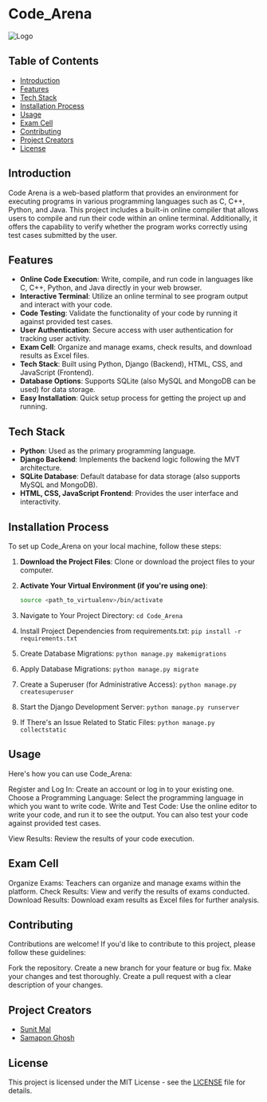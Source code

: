 # Code_Arena

![Logo](https://github.com/sunit-mal/Code_Arena/assets/110469858/49d6d256-9f85-4cb2-882b-e8a2ed7cdc8a)

## Table of Contents
- [Introduction](#introduction)
- [Features](#features)
- [Tech Stack](#tech-stack)
- [Installation Process](#installation-process)
- [Usage](#usage)
- [Exam Cell](#exam-cell)
- [Contributing](#contributing)
- [Project Creators](#project-creators)
- [License](#license)

## Introduction

Code Arena is a web-based platform that provides an environment for executing programs in various programming languages such as C, C++, Python, and Java. This project includes a built-in online compiler that allows users to compile and run their code within an online terminal. Additionally, it offers the capability to verify whether the program works correctly using test cases submitted by the user.

## Features

- **Online Code Execution**: Write, compile, and run code in languages like C, C++, Python, and Java directly in your web browser.
- **Interactive Terminal**: Utilize an online terminal to see program output and interact with your code.
- **Code Testing**: Validate the functionality of your code by running it against provided test cases.
- **User Authentication**: Secure access with user authentication for tracking user activity.
- **Exam Cell**: Organize and manage exams, check results, and download results as Excel files.
- **Tech Stack**: Built using Python, Django (Backend), HTML, CSS, and JavaScript (Frontend).
- **Database Options**: Supports SQLite (also MySQL and MongoDB can be used) for data storage.
- **Easy Installation**: Quick setup process for getting the project up and running.

## Tech Stack

- **Python**: Used as the primary programming language.
- **Django Backend**: Implements the backend logic following the MVT architecture.
- **SQLite Database**: Default database for data storage (also supports MySQL and MongoDB).
- **HTML, CSS, JavaScript Frontend**: Provides the user interface and interactivity.

## Installation Process

To set up Code_Arena on your local machine, follow these steps:

1. **Download the Project Files**: Clone or download the project files to your computer.

2. **Activate Your Virtual Environment (if you're using one)**:
   ```bash
   source <path_to_virtualenv>/bin/activate
3. Navigate to Your Project Directory:
    `cd Code_Arena`
4. Install Project Dependencies from requirements.txt:
    `pip install -r requirements.txt`
5. Create Database Migrations:
    `python manage.py makemigrations`
6. Apply Database Migrations:
    `python manage.py migrate`
7. Create a Superuser (for Administrative Access):
    `python manage.py createsuperuser`
8. Start the Django Development Server:
    `python manage.py runserver`
9. If There's an Issue Related to Static Files:
    `python manage.py collectstatic`

## Usage
Here's how you can use Code_Arena:

  Register and Log In: Create an account or log in to your existing one.
  Choose a Programming Language: Select the programming language in which you want to write code.
  Write and Test Code: Use the online editor to write your code, and run it to see the output. You can also test your code against provided test cases.

View Results: Review the results of your code execution.

## Exam Cell
Organize Exams: Teachers can organize and manage exams within the platform.
Check Results: View and verify the results of exams conducted.
Download Results: Download exam results as Excel files for further analysis.

## Contributing
Contributions are welcome! If you'd like to contribute to this project, please follow these guidelines:

Fork the repository.
Create a new branch for your feature or bug fix.
Make your changes and test thoroughly.
Create a pull request with a clear description of your changes.

## Project Creators

- [Sunit Mal](https://github.com/sunit-mal)
- [Samapon Ghosh](https://github.com/samaponghosh)

## License
This project is licensed under the MIT License - see the [LICENSE](LICENSE) file for details.
